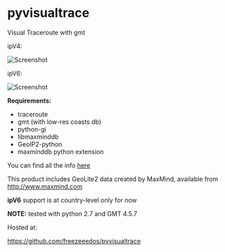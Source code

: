 pyvisualtrace
=============

Visual Traceroute with gmt

ipV4:

![Screenshot](https://raw.github.com/freezeeedos/pyvisualtrace/master/screenshot1.png)

ipV6:

![Screenshot](https://raw.github.com/freezeeedos/pyvisualtrace/master/screenshot.png)

**Requirements:**

*    traceroute
*    gmt (with low-res coasts db)
*    python-gi
*    libmaxminddb
*    GeoIP2-python
*    maxminddb python extension

You can find all the info [here](https://github.com/maxmind)

This product includes GeoLite2 data created by MaxMind, available from http://www.maxmind.com

**ipV6** support is at country-level only for now

**NOTE:** tested with python 2.7 and GMT 4.5.7

Hosted at:

https://github.com/freezeeedos/pyvisualtrace
